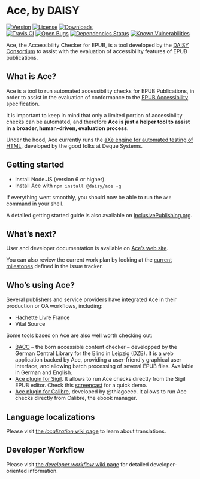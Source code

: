 # Ace, by DAISY

[![Version](https://img.shields.io/npm/v/@daisy/ace.svg)](https://www.npmjs.com/package/@daisy/ace)
[![License](https://img.shields.io/npm/l/@daisy/ace.svg)](LICENSE)
[![Downloads](https://img.shields.io/npm/dm/@daisy/ace.svg)](https://www.npmjs.com/package/@daisy/ace)  
[![Travis CI](https://img.shields.io/travis/daisy/ace.svg)](https://travis-ci.org/daisy/ace)
[![Open Bugs](https://img.shields.io/github/issues-raw/daisy/ace/bug.svg)](https://github.com/daisy/ace/issues)
[![Dependencies Status](https://img.shields.io/david/daisy/ace.svg)](https://david-dm.org/daisy/ace)
[![Known Vulnerabilities](https://snyk.io/test/github/daisy/ace/badge.svg)](https://snyk.io/test/github/daisy/ace)

Ace, the Accessibility Checker for EPUB, is a tool developed by the [DAISY Consortium](http://daisy.org) to assist with the evaluation of accessibility features of EPUB publications.

## What is Ace?

Ace is a tool to run automated accessibility checks for EPUB Publications, in order to assist in the evaluation of conformance to the [EPUB Accessibility](http://www.idpf.org/epub/latest/accessibility) specification.

It is important to keep in mind that only a limited portion of accessibility checks can be automated, and therefore __Ace is just a helper tool to assist in a broader, human-driven, evaluation process__.

Under the hood, Ace currently runs the [aXe engine for automated testing of HTML](https://github.com/dequelabs/axe-core), developed by the good folks at Deque Systems.

## Getting started

 * Install Node.JS (version 6 or higher).
 * Install Ace with `npm install @daisy/ace -g`

If everything went smoothly, you should now be able to run the `ace` command in your shell.

A detailed getting started guide is also available on [InclusivePublishing.org](https://inclusivepublishing.org/toolbox/accessibility-checker/getting-started/).

## What’s next?

User and developer documentation is available on [Ace’s web site](https://daisy.github.io/ace).

You can also review the current work plan by looking at the [current milestones](https://github.com/daisy/ace/milestones) defined in the issue tracker.

## Who’s using Ace?

Several publishers and service providers have integrated Ace in their production or QA workflows, including:

- Hachette Livre France
- Vital Source

Some tools based on Ace are also well worth checking out:

- [BACC](http://bacc.dzb.de/) – the born accessible content checker – developped by the German Central Library for the Blind in Leipzig (DZB). It is a web application backed by Ace, providing a user-friendly graphical user interface, and allowing batch processing of several EPUB files. Available in German and English.
- [Ace plugin for Sigil](https://www.mobileread.com/forums/showthread.php?t=294678). It allows to run Ace checks directly from the Sigil EPUB editor. Check this [screencast](https://screencast-o-matic.com/watch/cF1hQNb9LX) for a quick demo.
- [Ace plugin for Calibre](https://www.mobileread.com/forums/showthread.php?t=313848), developed by @thiagoeec. It allows to run Ace checks directly from Calibre, the ebook manager.

## Language localizations

Please visit [the _localization_ wiki page](https://github.com/daisy/ace/wiki/Localization) to learn about translations.

## Developer Workflow

Please visit [the _developer workflow_ wiki page](https://github.com/daisy/ace/wiki/Developer-Workflow) for detailed developer-oriented information.
